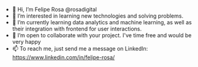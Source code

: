 - 👋 Hi, I’m Felipe Rosa @rosadigital
- 👀 I’m interested in learning new technologies and solving problems.
- 🌱 I’m currently learning data analytics and machine learning, as well as their integration with frontend for user interactions. 
- 💞️ I’m open to collaborate with your project. I've time free and would be very happy
- 📫 To reach me, just send me a message on LinkedIn: https://www.linkedin.com/in/felipe-rosa/

<!---
rosadigital/rosadigital is a ✨ special ✨ repository because its `README.md` (this file) appears on your GitHub profile.
You can click the Preview link to take a look at your changes.
--->
